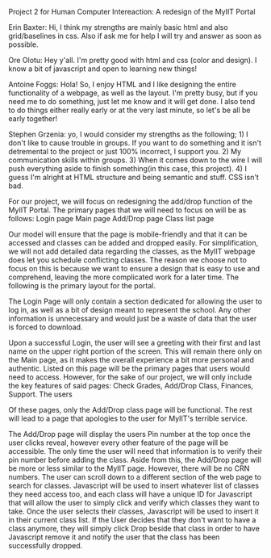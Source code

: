 Project 2 for Human Computer Intereaction: A redesign of the MyIIT Portal

Erin Baxter: Hi, I think my strengths are mainly basic html and also grid/baselines in css. Also if ask me for help I will try and answer as soon as possible.

Ore Olotu: Hey y'all. I'm pretty good with html and css (color and design). I know a bit of javascript and open to learning new things!

Antoine Foggs: Hola! So, I enjoy HTML and I like designing the entire functionality of a webpage, as well as the layout. I'm pretty busy, but if you need me to do something, just let me know and it will get done. I also tend to do things either really early or at the very last minute, so let's be all be early together!

Stephen Grzenia: yo, I would consider my strengths as the following; 1) I don't like to cause trouble in groups. If you want to do something and it isn't detremental to the project or just 100% incorrect, I support you. 2) My communication skills within groups. 3) When it comes down to the wire I will push everything aside to finish something(in this case, this project). 4) I guess I'm alright at HTML structure and being semantic and stuff. CSS isn't bad.


For our project, we will focus on redesigning the add/drop function of the MyIIT Portal. The primary pages that we will need to focus on will be as follows:
  Login page
  Main page
  Add/Drop page
  Class list page

Our model will ensure that the page is mobile-friendly and that it can be accessed and classes can be added and dropped easily. For simplification, we will not add detailed data regarding the classes, as the MyIIT webpage does let you schedule conflicting classes. The reason we choose not to focus on this is because we want to ensure a design that is easy to use and comprehend, leaving the more complicated work for a later time. The following is the primary layout for the portal.

The Login Page will only contain a section dedicated for allowing the user to log in, as well as a bit of design meant to represent the school. Any other information is unnecessary and would just be a waste of data that the user is forced to download.

Upon a successful Login, the user will see a greeting with their first and last name on the upper right portion of the screen. This will remain there only on the Main page, as it makes the overall experience a bit more personal and authentic. Listed on this page will be the primary pages that users would need to access. However, for the sake of our project, we will only include the key features of said pages: Check Grades, Add/Drop Class, Finances, Support. The users

Of these pages, only the Add/Drop class page will be functional. The rest will lead to a page that apologies to the user for MyIIT's terrible service.

The Add/Drop page will display the users Pin number at the top once the user clicks reveal, however every other feature of the page will be accessible. The only time the user will need that information is to verify their pin number before adding the class. Aside from this, the Add/Drop page will be more or less similar to the MyIIT page. However, there will be no CRN numbers. The user can scroll down to a different section of the web page to search for classes. Javascript will be used to insert whatever list of classes they need access too, and each class will have a unique ID for Javascript that will allow the user to simply click and verify which classes they want to take. Once the user selects their classes, Javascript will be used to insert it in their current class list. If the User decides that they don't want to have a class anymore, they will simply click Drop beside that class in order to have Javascript remove it and notify the user that the class has been successfully dropped.
